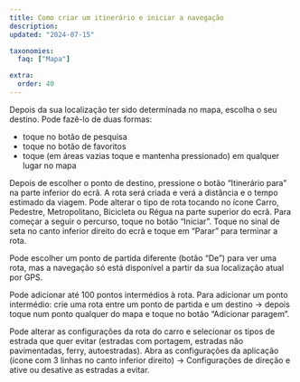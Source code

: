 ```yaml
---
title: Como criar um itinerário e iniciar a navegação
description: 
updated: "2024-07-15"

taxonomies:
  faq: ["Mapa"]

extra:
  order: 40
---
```


Depois da sua localização ter sido determinada no mapa, escolha o seu destino. Pode fazê-lo de duas formas:

* toque no botão de pesquisa
* toque no botão de favoritos
* toque (em áreas vazias toque e mantenha pressionado) em qualquer lugar no mapa

Depois de escolher o ponto de destino, pressione o botão “Itinerário para” na parte inferior do ecrã. A rota será criada e verá a distância e o tempo estimado da viagem. Pode alterar o tipo de rota tocando no ícone Carro, Pedestre, Metropolitano, Bicicleta ou Régua na parte superior do ecrã. Para começar a seguir o percurso, toque no botão “Iniciar”. Toque no sinal de seta no canto inferior direito do ecrã e toque em “Parar” para terminar a rota.

Pode escolher um ponto de partida diferente (botão “De”) para ver uma rota, mas a navegação só está disponível a partir da sua localização atual por GPS.

Pode adicionar até 100 pontos intermédios à rota. Para adicionar um ponto intermédio: crie uma rota entre um ponto de partida e um destino → depois toque num ponto qualquer do mapa e toque no botão “Adicionar paragem”.

Pode alterar as configurações da rota do carro e selecionar os tipos de estrada que quer evitar (estradas com portagem, estradas não pavimentadas, ferry, autoestradas). Abra as configurações da aplicação (ícone com 3 linhas no canto inferior direito) → Configurações de direção e ative ou desative as estradas a evitar.
